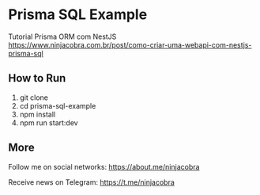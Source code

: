 # Prisma SQL Example

Tutorial Prisma ORM com NestJS
https://www.ninjacobra.com.br/post/como-criar-uma-webapi-com-nestjs-prisma-sql

## How to Run

1. git clone
2. cd prisma-sql-example
3. npm install
4. npm run start:dev

## More

Follow me on social networks: https://about.me/ninjacobra

Receive news on Telegram: https://t.me/ninjacobra